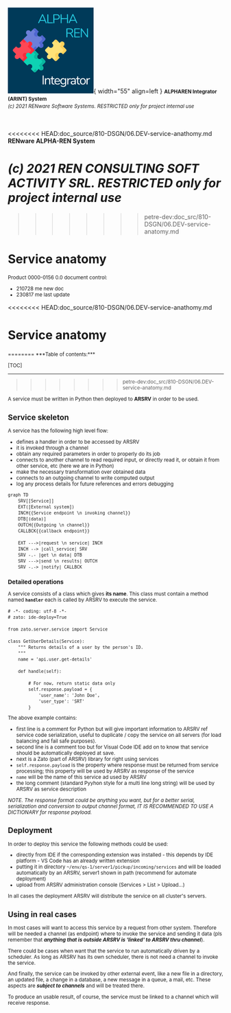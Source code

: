 ![arint_logo](../pictures/arint_logo.png){ width="55" align=left }
<small markdown>**ALPHAREN Integrator (ARINT) System**<br>
*(c) 2021 RENware Software Systems. RESTRICTED only for project internal use*
</small><br><br><br>

<<<<<<<< HEAD:doc_source/810-DSGN/06.DEV-service-anathomy.md
**RENware ALPHA-REN System**
 
*(c) 2021 REN CONSULTING SOFT ACTIVITY SRL. RESTRICTED only for project internal use*
========
>>>>>>>> petre-dev:doc_src/810-DSGN/06.DEV-service-anatomy.md

# Service anatomy


<small markdown>

Product 0000-0156 0.0 document control:

* 210728 me new doc
* 230817 me last update
</small>

<<<<<<<< HEAD:doc_source/810-DSGN/06.DEV-service-anathomy.md
# Service anatomy 
<small>
========
***Table of contents:***

[TOC]

***

>>>>>>>> petre-dev:doc_src/810-DSGN/06.DEV-service-anatomy.md




A service must be written in Python then deployed to **ARSRV** in order to be used.

## Service skeleton

A service has the following high level flow:

* defines a handler in order to be accessed by ARSRV
* it is invoked through a channel
* obtain any required parameters in order to properly do its job
* connects to another channel to read required input, or directly read it, or obtain it from other service, etc (here we are in Python)
* make the necessary transformation over obtained data
* connects to an outgoing channel to write computed output
* log any process details for future references and errors debugging


``` mermaid
graph TD
    SRV[[Service]]
    EXT([External system])
    INCH{{Service endpoint \n invoking channel}}
    DTB[(data)]
    OUTCH{{Outgoing \n channel}}
    CALLBCK{{callback endpoint}}
    
    EXT --->|request \n service| INCH
    INCH --> |call_service| SRV
    SRV -.- |get \n data| DTB
    SRV --->|send \n results| OUTCH
    SRV -.-> |notify| CALLBCK
```



### Detailed operations

A service consists of a class which gives **its name**. This class must contain a method named **`handler`** each is called by ARSRV to execute the service. 

```
# -*- coding: utf-8 -*-
# zato: ide-deploy=True

from zato.server.service import Service

class GetUserDetails(Service):
    """ Returns details of a user by the person's ID.
    """
    name = 'api.user.get-details'

    def handle(self):

        # For now, return static data only
        self.response.payload = {
            'user_name': 'John Doe',
            'user_type': 'SRT'
        }
```

The above example contains:

* first line is a comment for Python but will give important information to ARSRV ref service code serialization, useful to duplicate / copy the service on all servers (for load balancing and fail safe purposes).
* second line is a comment too but for Visual Code IDE  add on to know that service should be automatically deployed at save.
* next is a Zato (part of ARSRV) library for right using services
* `self.response.payload` is the property where response must be returned from service processing; this property will be used by ARSRV as response of the service 
* `name` will be the name of this service ad used by ARSRV
* the long comment (standard Pyyhon style for a multi line long string) will be used by ARSRV as service description

*NOTE. The response format could be anything you want, but for a better serial, serialization and conversion to output channel format, IT IS RECOMMENDED TO USE A DICTIONARY for response payload.*




## Deployment

In order to deploy this service the following methods could be used:

* directly from IDE if the corresponding extension was installed - this depends by IDE platform - VS Code has an already written extension 
* putting it in directory `~/env/qs-1/server1/pickup/incoming/services` and will be loaded automatically by an ARSRV, server1 shown in path (recommend for automate deployment)
* upload from ARSRV administration console (Services > List > Upload...)

In all cases the deployment ARSRV will distribute the service on all cluster's servers.





## Using in real cases

In most cases will want to access this service by a request from other system. Therefore will be needed a channel (as endpoint) where to invoke the service and sending it data (pls remember that ***anything that is outside ARSRV is 'linked' to ARSRV thru  channel***).

There could be cases when want that the service to run automatically driven by a scheduler. As long as ARSRV has its own scheduler, there is not need a channel to invoke the service.

And finally, the service can be invoked by other external event, like a new file in a directory, an updated file, a change in a database, a new message in a queue, a mail, etc. These aspects are ***subject to channels*** and will be treated there.

To produce an usable result, of course, the service must be linked to a channel which will receive response.





